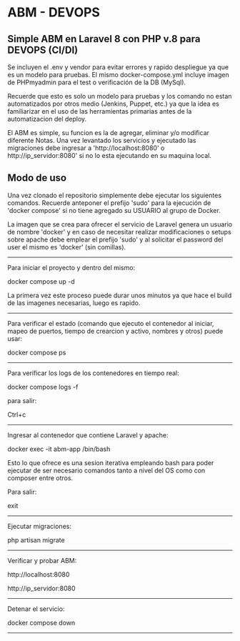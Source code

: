 # ABM - DEVOPS

## Simple ABM en Laravel 8 con PHP v.8 para DEVOPS (CI/DI)

Se incluyen el .env y vendor para evitar errores y rapido despliegue ya que es un 
modelo para pruebas. El mismo docker-compose.yml incluye imagen de PHPmyadmin 
para el test o verificación de la DB (MySql).

Recuerde que esto es solo un modelo para pruebas y los comando no estan 
automatizados por otros medio (Jenkins, Puppet, etc.) ya que la idea es 
familiarizar en el uso de las herramientas primarias antes de la automatizacion
del deploy.

El ABM es simple, su funcion es la de agregar, eliminar y/o modificar diferente
Notas. Una vez levantado los servicios y ejecutado las migraciones debe ingresar
a 'http://localhost:8080' o http://ip_servidor:8080' si no lo esta ejecutando
en su maquina local.


## Modo de uso

Una vez clonado el repositorio simplemente debe ejecutar los siguientes comandos.
Recuerde anteponer el prefijo 'sudo' para la ejecución de 'docker compose' si no
tiene agregado su USUARIO al grupo de Docker.

La imagen que se crea para ofrecer el servicio de Laravel genera un usuario
de nombre 'docker' y en caso de necesitar realizar modificaciones o setups
sobre apache debe emplear el prefijo 'sudo' y al solicitar el password del user
el mismo es 'docker' (sin comillas).

----------------------------------------------------------------------------------------

Para iniciar el proyecto y dentro del mismo:

docker compose up -d

La primera vez este proceso puede durar unos minutos ya que hace el build de las
imagenes necesarias, luego es rapido.

----------------------------------------------------------------------------------------

Para verificar el estado (comando que ejecuto el contenedor al iniciar, mapeo de 
puertos, tiempo de crearcion y activo, nombres y otros) puede usar:

docker compose ps

----------------------------------------------------------------------------------------

Para verificar los logs de los contenedores en tiempo real:

docker compose logs -f

para salir:

Ctrl+c

----------------------------------------------------------------------------------------

Ingresar al contenedor que contiene Laravel y apache:

docker exec -it abm-app /bin/bash

Esto lo que ofrece es una sesion iterativa empleando bash para poder ejecutar
de ser necesario comandos tanto a nivel del OS como con composer entre otros.

Para salir:

exit

----------------------------------------------------------------------------------------

Ejecutar migraciones:

php artisan migrate


----------------------------------------------------------------------------------------

Verificar y probar ABM:

http://localhost:8080

http://ip_servidor:8080

----------------------------------------------------------------------------------------

Detenar el servicio:

docker compose down

----------------------------------------------------------------------------------------






